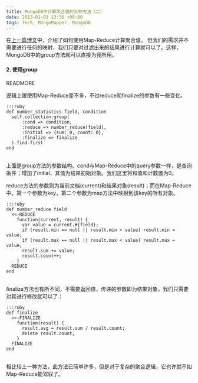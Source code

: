 ```yaml
---
title: MongoDB中计算聚合值的三种方法（二）
date: 2013-01-03 13:36 +08:00
tags: Tech, MongoMapper, MongoDB
---
```


在<a href="/2012/12/31/3-ways-to-calculate-aggregation-in-mongodb-1.html">上一篇博文</a>中，介绍了如何使用Map-Reduce计算聚合值。
但我们的需求并不需要进行任何的映射，我们只要对过滤出来的结果进行计算就可以了。这样，MongoDB中的group方法就可以直接为我所用。

<h4>2. 使用group</h4>
READMORE

逻辑上跟使用Map-Reduce差不多，不过reduce和finalize的参数有一些变化。
<pre>
<code>:::ruby
def number_statistics field, condition
  self.collection.group(
      :cond => condition,
      :reduce => number_reduce(field),
      :initial => {sum: 0, count: 0},
      :finalize => finalize
  ).find.first
end
</code>
</pre>

上面是group方法的参数结构。cond与Map-Reduce中的query参数一样，是查询条件；增加了initial，其值为结果初始对象。我们这里将和值和计数置为0。

reduce方法的参数则为当前文档(current)和结果对象(result)；而在Map-Reduce中，第一个参数为key，第二个参数为map方法中映射到该key的所有对象。

<pre>
<code>:::ruby
def number_reduce field
  &lt;&lt;-REDUCE
    function(current, result) {
      var value = current.#{field};
      if (result.min == null || result.min &gt; value) result.min = value;
      if (result.max == null || result.max &lt; value) result.max = value;
      result.sum += value;
      result.count++;
    }
  REDUCE
end
</code>
</pre>

finalize方法也有所不同，不需要返回值，传递的参数即为结果对象，我们只需要对其进行修改就可以了：

<pre>
<code>:::ruby
def finalize
  &lt;&lt;-FINALIZE
    function(result) {
      result.avg = result.sum / result.count;
      delete result.count;
    }
  FINALIZE
end
</code>
</pre>

相比较上一种方法，此方法已简单许多，但是对于复杂的聚合逻辑，它也许就不如Map-Reduce能驾驭了。